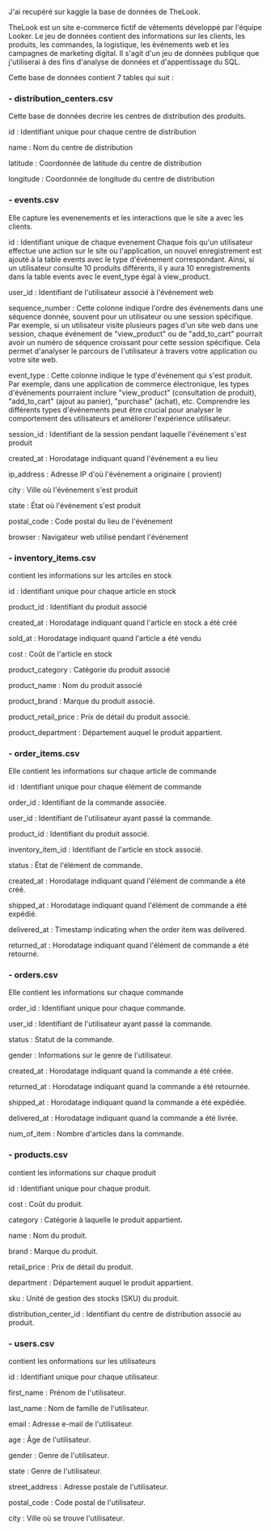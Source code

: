 J'ai recupéré  sur kaggle la base de données de TheLook.

TheLook est un site e-commerce fictif de vêtements développé par l'équipe Looker. Le jeu de données contient des informations sur les clients, les produits, 
les commandes, la logistique, les événements web et les campagnes de marketing digital. 
Il s'agit d'un jeu de données publique que j'utiliserai à des fins d'analyse de données et d'appentissage du SQL.


Cette base de données contient 7 tables qui suit :

### **- distribution_centers.csv**

Cette base de données decrire les centres de distribution des produits.

id : Identifiant unique pour chaque centre de distribution

name : Nom du centre de distribution

latitude : Coordonnée de latitude du centre de distribution

longitude : Coordonnée de longitude du centre de distribution 




### **- events.csv**

Elle capture les evenenements et les interactions que le site a avec les clients.

id : Identifiant unique de chaque evenement
Chaque fois qu'un utilisateur effectue une action sur le site ou l'application, un nouvel enregistrement est ajouté à la table events avec le type d'événement correspondant.
Ainsi, si un utilisateur consulte 10 produits différents, il y aura 10 enregistrements dans la table events avec le event_type égal à view_product.


user_id : Identifiant de l'utilisateur associé à l'événement web

sequence_number : Cette colonne indique l'ordre des événements dans une séquence donnée, souvent pour un utilisateur ou une session spécifique. Par exemple, si un utilisateur visite plusieurs pages d'un site web dans une session, chaque événement de "view_product" ou de "add_to_cart" pourrait avoir un numéro de séquence croissant pour cette session spécifique. Cela permet d'analyser le parcours de l'utilisateur à travers votre application ou votre site web.

event_type : Cette colonne indique le type d'événement qui s'est produit. Par exemple, dans une application de commerce électronique, les types d'événements pourraient inclure "view_product" (consultation de produit), "add_to_cart" (ajout au panier), "purchase" (achat), etc. Comprendre les différents types d'événements peut être crucial pour analyser le comportement des utilisateurs et améliorer l'expérience utilisateur.  

session_id : Identifiant de la session pendant laquelle l'événement s'est produit

created_at : Horodatage indiquant quand l'événement a eu lieu

ip_address : Adresse IP d'où l'événement a originaire ( provient)

city : Ville où l'événement s'est produit

state : État où l'événement s'est produit

postal_code : Code postal du lieu de l'événement

browser : Navigateur web utilisé pendant l'événement






### **- inventory_items.csv**

contient les informations sur les artciles en stock

id  : Identifiant unique pour chaque article en stock

product_id : Identifiant du produit associé

created_at : Horodatage indiquant quand l'article en stock a été créé

sold_at : Horodatage indiquant quand l'article a été vendu

cost : Coût de l'article en stock

product_category : Catégorie du produit associé

product_name : Nom du produit associé

product_brand : Marque du produit associé.

product_retail_price : Prix de détail du produit associé.

product_department : Département auquel le produit appartient.





### **-  order_items.csv**

Elle contient les informations sur chaque article de commande

id : Identifiant unique pour chaque élément de commande

order_id : Identifiant de la commande associée.

user_id : Identifiant de l'utilisateur ayant passé la commande.

product_id : Identifiant du produit associé.

inventory_item_id : Identifiant de l'article en stock associé.

status : État de l'élément de commande.

created_at : Horodatage indiquant quand l'élément de commande a été créé.

shipped_at : Horodatage indiquant quand l'élément de commande a été expédié.

delivered_at : Timestamp indicating when the order item was delivered.

returned_at : Horodatage indiquant quand l'élément de commande a été retourné.





### **- orders.csv**

Elle contient les informations sur chaque commande

order_id : Identifiant unique pour chaque commande.

user_id : Identifiant de l'utilisateur ayant passé la commande.

status : Statut de la commande.

gender : Informations sur le genre de l'utilisateur.

created_at : Horodatage indiquant quand la commande a été créée.

returned_at : Horodatage indiquant quand la commande a été retournée.

shipped_at : Horodatage indiquant quand la commande a été expédiée.

delivered_at : Horodatage indiquant quand la commande a été livrée.

num_of_item : Nombre d'articles dans la commande.





### **- products.csv**
  
contient les informations sur chaque produit

id : Identifiant unique pour chaque produit.

cost : Coût du produit.

category : Catégorie à laquelle le produit appartient.

name : Nom du produit.

brand : Marque du produit.

retail_price : Prix de détail du produit.

department : Département auquel le produit appartient.

sku : Unité de gestion des stocks (SKU) du produit.

distribution_center_id : Identifiant du centre de distribution associé au produit.




### **- users.csv**

contient les onformations sur les utilisateurs

id : Identifiant unique pour chaque utilisateur.

first_name : Prénom de l'utilisateur.

last_name : Nom de famille de l'utilisateur.

email : Adresse e-mail de l'utilisateur.

age : Âge de l'utilisateur.

gender : Genre de l'utilisateur.

state : Genre de l'utilisateur.

street_address : Adresse postale de l'utilisateur.

postal_code : Code postal de l'utilisateur.

city : Ville où se trouve l'utilisateur.

